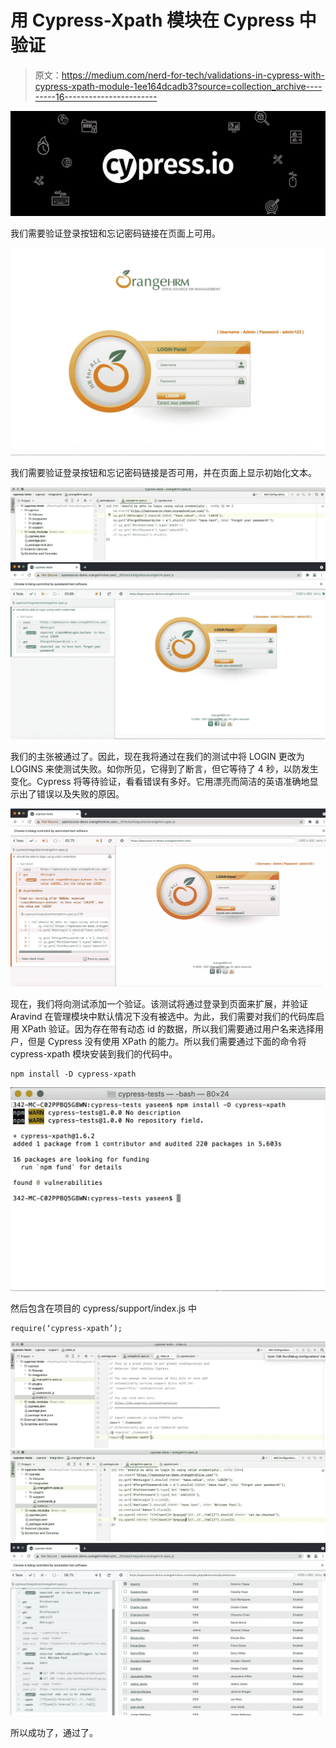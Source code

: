 # 用 Cypress-Xpath 模块在 Cypress 中验证

> 原文：<https://medium.com/nerd-for-tech/validations-in-cypress-with-cypress-xpath-module-1ee164dcadb3?source=collection_archive---------16----------------------->

![](img/8a9c2c757644bc58e90e7f1a400cdfa8.png)

我们需要验证登录按钮和忘记密码链接在页面上可用。

![](img/21602b3682dc6c267a85e80d415347dc.png)

我们需要验证登录按钮和忘记密码链接是否可用，并在页面上显示初始化文本。

![](img/a8ac78583da4c1a6ef7e9b6483b933cd.png)![](img/ae7d10eeec71bbb79cbd5cd4c7c6b015.png)

我们的主张被通过了。因此，现在我将通过在我们的测试中将 LOGIN 更改为 LOGINS 来使测试失败。如你所见，它得到了断言，但它等待了 4 秒，以防发生变化。Cypress 将等待验证，看看错误有多好。它用漂亮而简洁的英语准确地显示出了错误以及失败的原因。

![](img/75d7eda4f446ee51bd05d3c9328a1780.png)

现在，我们将向测试添加一个验证。该测试将通过登录到页面来扩展，并验证 Aravind 在管理模块中默认情况下没有被选中。为此，我们需要对我们的代码库启用 XPath 验证。因为存在带有动态 id 的数据，所以我们需要通过用户名来选择用户，但是 Cypress 没有使用 XPath 的能力。所以我们需要通过下面的命令将 cypress-xpath 模块安装到我们的代码中。

```
npm install -D cypress-xpath
```

![](img/12ec1f47cb9f960d07b8de8738e02678.png)

然后包含在项目的 cypress/support/index.js 中

```
require(‘cypress-xpath’);
```

![](img/60155e96afad2c1aa7b12ddc2ff6a0d0.png)![](img/75adde400796d5e12218e8cd06bbf3de.png)![](img/a066ebef97a1727502e4f722038c7125.png)

所以成功了，通过了。